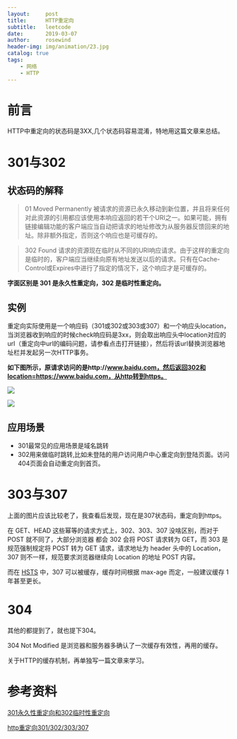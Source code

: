 ```yaml
---
layout:     post
title:      HTTP重定向
subtitle:   leetcode
date:       2019-03-07
author:     rosewind
header-img: img/animation/23.jpg
catalog: true
tags:
    - 网络
    - HTTP
---
```


# 前言

HTTP中重定向的状态码是3XX,几个状态码容易混淆，特地用这篇文章来总结。

# 301与302

## 状态码的解释

> 01 Moved Permanently 被请求的资源已永久移动到新位置，并且将来任何对此资源的引用都应该使用本响应返回的若干个URI之一。如果可能，拥有链接编辑功能的客户端应当自动把请求的地址修改为从服务器反馈回来的地址。除非额外指定，否则这个响应也是可缓存的。

> 302 Found 请求的资源现在临时从不同的URI响应请求。由于这样的重定向是临时的，客户端应当继续向原有地址发送以后的请求。只有在Cache-Control或Expires中进行了指定的情况下，这个响应才是可缓存的。

**字面区别是 301 是永久性重定向，302 是临时性重定向。**

## 实例

重定向实际使用是一个响应码（301或302或303或307）和一个响应头location，当浏览器收到响应的时候check响应码是3xx，则会取出响应头中location对应的url（重定向中url的编码问题，请参看点击打开链接），然后将该url替换浏览器地址栏并发起另一次HTTP事务。

**如下图所示，原请求访问的是http://www.baidu.com，然后返回302和location=https://www.baidu.com，从http转到https。**

![](https://img-blog.csdn.net/20160302022905326?watermark/2/text/aHR0cDovL2Jsb2cuY3Nkbi5uZXQv/font/5a6L5L2T/fontsize/400/fill/I0JBQkFCMA==/dissolve/70/gravity/Center)

![](https://img-blog.csdn.net/20160302022920077?watermark/2/text/aHR0cDovL2Jsb2cuY3Nkbi5uZXQv/font/5a6L5L2T/fontsize/400/fill/I0JBQkFCMA==/dissolve/70/gravity/Center)

## 应用场景

- 301最常见的应用场景是域名跳转
- 302用来做临时跳转,比如未登陆的用户访问用户中心重定向到登陆页面。访问404页面会自动重定向到首页。

# 303与307

上面的图片应该比较老了，我查看后发现，现在是307状态码，重定向到https。

在 GET、HEAD 这些幂等的请求方式上，302、303、307 没啥区别，而对于 POST 就不同了，大部分浏览器 都会 302 会将 POST 请求转为 GET，而 303 是规范强制规定将 POST 转为 GET 请求，请求地址为 header 头中的 Location，307 则不一样，规范要求浏览器继续向 Location 的地址 POST 内容。

而在 [HSTS](https://zhangzifan.com/tags/hsts) 中，307 可以被缓存，缓存时间根据 max-age 而定，一般建议缓存 1 年甚至更长。

# 304

其他的都提到了，就也提下304。

304 Not Modified 是浏览器和服务器多确认了一次缓存有效性，再用的缓存。

关于HTTP的缓存机制，再单独写一篇文章来学习。

# 参考资料

[301永久性重定向和302临时性重定向](https://www.jianshu.com/p/887d16ba71b9)

[http重定向301/302/303/307](https://blog.csdn.net/reliveIT/article/details/50776984)